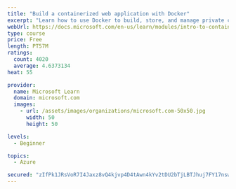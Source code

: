 ```yaml
---
title: "Build a containerized web application with Docker"
excerpt: "Learn how to use Docker to build, store, and manage private container images with the Azure Container Registry."
webUrl: https://docs.microsoft.com/en-us/learn/modules/intro-to-containers/
type: course
price: Free
length: PT57M
ratings:
  count: 4020
  average: 4.6373134
heat: 55

provider:
  name: Microsoft Learn
  domain: microsoft.com
  images:
    - url: /assets/images/organizations/microsoft.com-50x50.jpg
      width: 50
      height: 50

levels:
  - Beginner

topics:
  - Azure

secured: "zIfPk1JRsVoR7I4Jaxz8vQ4kjvp4D4tAwn4kYv2tDU2bTjLBTJhuj7FY17nswIwt8pkBR8E8HXwbvQSz5CD7Wq5p0PCUA6Z45+TkECzATzRCmw3jHeQPI3YpHbWAYJGJemhfxMehwk7AfvwKh+SgsHrBdsstxdbxFfgtLIFq13cwjE7yxV7+XcMmNfVDdNvzWeQeD8E5pv+sEgJzTTtHBL6UVgc+f4AqCK9U0bKH6rcbrilDgzTQqAwtDdlhY1yuJbl4wVxdqkh/VX9cmxJnjOwRYq/uqf2KBYpccnmMiYATI3FTx7NSJGisPIheohj1NelTxkoXcaXWvCAJ8nk0mq3M3NrRkei2/HVpXjtaZyMVdo4qnA9LjlFSUnjHm6QCXOkryNg2kdYekzwExxJMS5QlEzS7yMIM85IuU+rGJmo=;lb5cSIMn5moTvumry7kshQ=="
---
```


